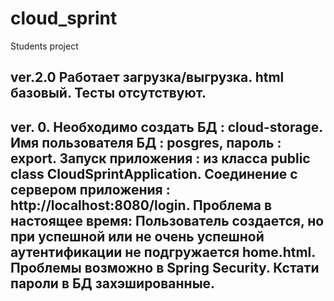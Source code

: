 # cloud_sprint
 Students project

## ver.2.0 Работает загрузка/выгрузка. html базовый. Тесты отсутствуют.
 
## ver. 0.  Необходимо создать БД : cloud-storage. Имя пользователя БД : posgres, пароль : export. Запуск приложения : из класса public class CloudSprintApplication. Соединение с сервером приложения : http://localhost:8080/login. Проблема в настоящее время: Пользователь создается, но при успешной или не очень успешной аутентификации не подгружается home.html. Проблемы возможно в Spring Security. Кстати пароли в БД захэшированные.
